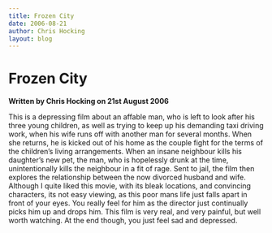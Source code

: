 ```yaml
---
title: Frozen City
date: 2006-08-21
author: Chris Hocking
layout: blog
---
```

# Frozen City

**Written by Chris Hocking on 21st August 2006**

This is a depressing film about an affable man, who is left to look after his three young children, as well as trying to keep up his demanding taxi driving work, when his wife runs off with another man for several months. When she returns, he is kicked out of his home as the couple fight for the terms of the children’s living arrangements. When an insane neighbour kills his daughter’s new pet, the man, who is hopelessly drunk at the time, unintentionally kills the neighbour in a fit of rage. Sent to jail, the film then explores the relationship between the now divorced husband and wife. Although I quite liked this movie, with its bleak locations, and convincing characters, its not easy viewing, as this poor mans life just falls apart in front of your eyes. You really feel for him as the director just continually picks him up and drops him. This film is very real, and very painful, but well worth watching. At the end though, you just feel sad and depressed.